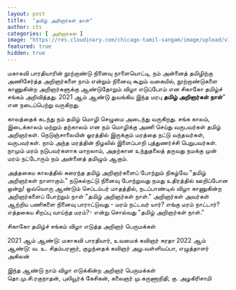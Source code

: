 ```yaml
---
layout: post
title:  "தமிழ் அறிஞர்கள் நாள்"
author: cts
categories: [ அறிஞர்கள் ]
image: "https://res.cloudinary.com/chicago-tamil-sangam/image/upload/v1630882738/Intro_kcpezc.png"
featured: true
hidden: true
---
```

மகாகவி பாரதியாரின் நூற்றாண்டு நினைவு நாளையொட்டி, நம் அன்னைத் தமிழிற்கு அணிசேர்த்த அறிஞர்களை நாம் என்றும் நினைவு கூறும் வகையில், நூற்றாண்டுகளை காணுகின்ற அறிஞர்களுக்கு ஆண்டுதோறும் விழா எடுப்போம் என சிகாகோ தமிழ்ச் சங்கம் அறிவித்தது. 2021 ஆம் ஆண்டு துவங்கிய இந்த மரபு  **தமிழ் அறிஞர்கள் நாள்**" என நடைப்பெற்று வருகிறது. 

காலத்தைக் கடந்து நம் தமிழ் மொழி செழுமை அடைந்து வருகிறது. சங்க காலம், இடைக்காலம்  மற்றும் தற்காலம் என நம் மொழிக்கு அணி செய்து வருபவர்கள் தமிழ் அறிஞர்கள். நெடுஞ்சாலையின் ஓரத்தில் இருக்கும் மரத்தை நட்டு வந்தவர்கள், வருபவர்கள். நாம் அந்த மரத்தின் நிழலில் இளைப்பாறி புத்துணர்ச்சி பெறுபவர்கள். நாமும் மரம் நடுபவர்களாக மாறலாம், அதற்கான உந்துதலைத் தருவது நமக்கு முன் மரம் நட்டோரும் நம் அன்னைத் தமிழும் ஆகும்.

அத்தகைய  காலத்தில் கரைந்த தமிழ் அறிஞர்களைப் போற்றும் நிகழ்வே "தமிழ் அறிஞர்கள் நாளாகும்." நடுகல்நட்டு நினைவு போற்றுவது நமது உதிரத்தில் ஊறிப்போன ஒன்று! ஓவ்வொரு ஆண்டும்  செப்டம்பர் மாதத்தில், நடப்பாண்டில் விழா காணுகின்ற அறிஞர்களைப் போற்றும் நாள் "தமிழ் அறிஞர்கள் நாள்." அறிஞர்கள் அவர்கள் ஆற்றிய பணிகளை நினைவு பாராட்டுவது - மரம் நட்டவர் யார்? எங்கு மரம் நாட்டார்? எத்தகைய சிறப்பு வாய்ந்த மரம்?- என்று சொல்வது "தமிழ் அறிஞர்கள் நாள்." 

சிகாகோ தமிழ்ச் சங்கம் விழா எடுத்த அறிஞர் பெருமக்கள் 

2021 ஆம் ஆண்டு: மகாகவி பாரதியார், உவமைக் கவிஞர் சுரதா
2022 ஆம் ஆண்டு:  வ. உ. சிதம்பரனார், குழந்தைக் கவிஞர் அழ.வள்ளியப்பா, எழுத்தாளர் அகிலன்

இந்த ஆண்டு நாம் விழா எடுக்கின்ற அறிஞர் பெருமக்கள்  
தொ.மு.சி.ரகுநாதன், புலியூர்க் கேசிகன், கலைஞர் மு.கருணாநிதி, கு. அழகிரிசாமி

